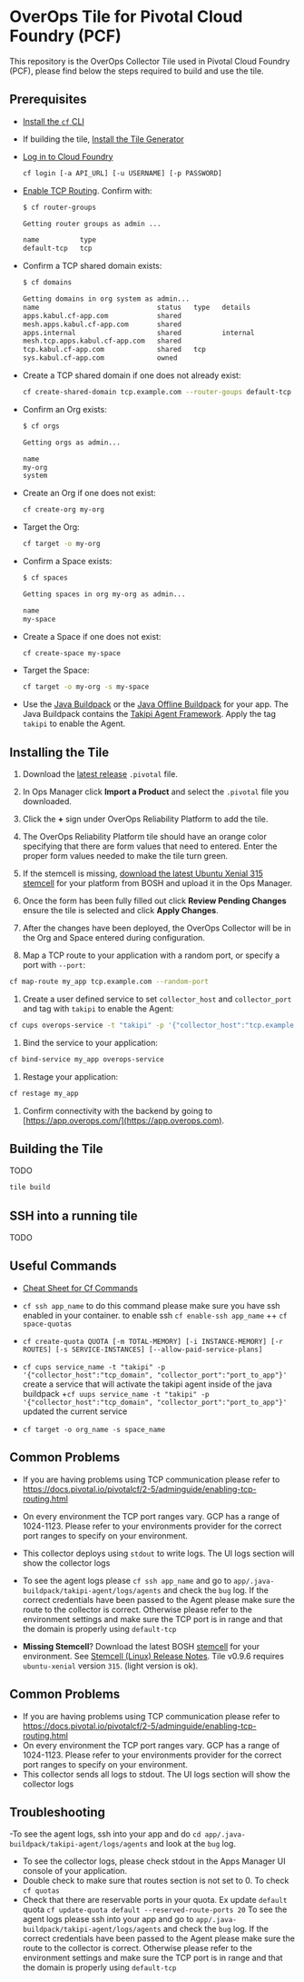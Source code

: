 # OverOps Tile for Pivotal Cloud Foundry (PCF)

This repository is the OverOps Collector Tile used in Pivotal Cloud Foundry (PCF), please find below the steps required to build and use the tile.

## Prerequisites

* [Install the `cf` CLI](https://docs.cloudfoundry.org/cf-cli/install-go-cli.html)

* If building the tile, [Install the Tile Generator](https://docs.pivotal.io/tiledev/2-6/tile-generator.html#how-to)

* [Log in to Cloud Foundry](https://docs.cloudfoundry.org/cf-cli/getting-started.html)

  ```sh
  cf login [-a API_URL] [-u USERNAME] [-p PASSWORD]
  ```

* [Enable TCP Routing](https://docs.cloudfoundry.org/adminguide/enabling-tcp-routing.html). Confirm with:

  ```sh
  $ cf router-groups

  Getting router groups as admin ...

  name          type
  default-tcp   tcp
  ```

* Confirm a TCP shared domain exists:

  ```sh
  $ cf domains

  Getting domains in org system as admin...
  name                             status   type   details
  apps.kabul.cf-app.com            shared
  mesh.apps.kabul.cf-app.com       shared
  apps.internal                    shared          internal
  mesh.tcp.apps.kabul.cf-app.com   shared
  tcp.kabul.cf-app.com             shared   tcp
  sys.kabul.cf-app.com             owned
  ```

* Create a TCP shared domain if one does not already exist:

  ```sh
  cf create-shared-domain tcp.example.com --router-goups default-tcp
  ```

* Confirm an Org exists:

  ```sh
  $ cf orgs

  Getting orgs as admin...

  name
  my-org
  system
  ```

* Create an Org if one does not exist:

  ```sh
  cf create-org my-org
  ```

* Target the Org:

  ```sh
  cf target -o my-org
  ```

* Confirm a Space exists:

  ```sh
  $ cf spaces

  Getting spaces in org my-org as admin...

  name
  my-space
  ```

* Create a Space if one does not exist:

  ```sh
  cf create-space my-space
  ```

* Target the Space:

  ```sh
  cf target -o my-org -s my-space
  ```

* Use the [Java Buildpack](https://github.com/cloudfoundry/java-buildpack) or the [Java Offline Buildpack](https://docs.pivotal.io/pivotalcf/2-6/buildpacks/java/index.html) for your app. The Java Buildpack contains the [Takipi Agent Framework](https://github.com/cloudfoundry/java-buildpack/blob/master/docs/framework-takipi_agent.md). Apply the tag `takipi` to enable the Agent.

## Installing the Tile

1. Download the [latest release](https://github.com/takipi-field/overops-tile/releases) `.pivotal` file.

1. In Ops Manager click **Import a Product** and select the `.pivotal` file you downloaded.

1. Click the **+** sign under OverOps Reliability Platform to add the tile.

1. The OverOps Reliability Platform tile should have an orange color specifying that there are form values that need to entered. Enter the proper form values needed to make the tile turn green.

1. If the stemcell is missing, [download the latest Ubuntu Xenial 315 stemcell](https://bosh.cloudfoundry.org/stemcells/) for your platform from BOSH and upload it in the Ops Manager.

1. Once the form has been fully filled out click **Review Pending Changes** ensure the tile is selected and click **Apply Changes**.

1. After the changes have been deployed, the OverOps Collector will be in the Org and Space entered during configuration.

1. Map a TCP route to your application with a random port, or specify a port with `--port`:

  ```sh
  cf map-route my_app tcp.example.com --random-port
  ```

1. Create a user defined service to set `collector_host` and `collector_port` and tag with `takipi` to enable the Agent:

  ```sh
  cf cups overops-service -t "takipi" -p '{"collector_host":"tcp.example.com", "collector_port":"1234"}'`
  ```

1. Bind the service to your application:

  ```sh
  cf bind-service my_app overops-service
  ```

1. Restage your application:

  ```sh
  cf restage my_app
  ```

1. Confirm connectivity with the backend by going to [https://app.overops.com/](https://app.overops.com).

## Building the Tile

TODO

```sh
tile build
```

## SSH into a running tile

TODO

## Useful Commands
+ [Cheat Sheet for Cf Commands](https://blog.anynines.com/cloud-foundry-command-line-cheat-sheet/)

+ ```cf ssh app_name``` to do this command please make sure you have ssh enabled in your container. to enable ssh ```cf enable-ssh app_name```
++ ```cf space-quotas```
+ ```cf create-quota QUOTA [-m TOTAL-MEMORY] [-i INSTANCE-MEMORY] [-r ROUTES] [-s SERVICE-INSTANCES] [--allow-paid-service-plans] ```
+ ```cf cups service_name -t "takipi" -p '{"collector_host":"tcp_domain", "collector_port":"port_to_app"}'``` create a service that will activate the takipi agent inside of the java buildpack
+```cf uups service_name -t "takipi" -p '{"collector_host":"tcp_domain", "collector_port":"port_to_app"}'``` updated the current service
+ ``` cf target -o org_name -s space_name ```

## Common Problems

* If you are having problems using TCP communication please refer to https://docs.pivotal.io/pivotalcf/2-5/adminguide/enabling-tcp-routing.html

* On every environment the TCP port ranges vary. GCP has a range of 1024-1123. Please refer to your environments provider for the correct port ranges to specify on your environment.

* This collector deploys using `stdout` to write logs. The UI logs section will show the collector logs

* To see the agent logs please `cf ssh app_name` and go to `app/.java-buildpack/takipi-agent/logs/agents` and check the `bug` log. If the correct credentials have been passed to the Agent please make sure the route to the collector is correct. Otherwise please refer to the environment settings and make sure the TCP port is in range and that the domain is properly using `default-tcp`

* **Missing Stemcell**? Download the latest BOSH [stemcell](https://bosh.cloudfoundry.org/stemcells/bosh-aws-xen-hvm-ubuntu-xenial-go_agent) for your environment. See [Stemcell (Linux) Release Notes](https://docs.pivotal.io/pivotalcf/2-6/stemcells/stemcells.html#315-line). Tile v0.9.6 requires `ubuntu-xenial` version `315`. (light version is ok).

## Common Problems
- If you are having problems using TCP communication please refer to https://docs.pivotal.io/pivotalcf/2-5/adminguide/enabling-tcp-routing.html
- On every environment the TCP port ranges vary. GCP has a range of 1024-1123. Please refer to your environments provider for the correct port ranges to specify on your environment. 
- This collector sends all logs to stdout. The UI logs section will show the collector logs

## Troubleshooting
-To see the agent logs, ssh into your app and do ```cd app/.java-buildpack/takipi-agent/logs/agents``` and look at the ```bug``` log.
- To see the collector logs, please check stdout in the Apps Manager UI console of your application. 
- Double check to make sure that routes section is not set to 0. To check ```cf quotas``` 
- Check that there are reservable ports in your quota. Ex update ```default``` quota ```cf update-quota default --reserved-route-ports 20```
To see the agent logs please ssh into your app and go to `app/.java-buildpack/takipi-agent/logs/agents` and check the `bug` log. If the correct credentials have been passed to the Agent please make sure the route to the collector is correct. Otherwise please refer to the environment settings and make sure the TCP port is in range and that the domain is properly using ```default-tcp```
